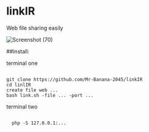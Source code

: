 # linkIR
Web file sharing easily

![Screenshot (70)](https://github.com/Mr-Banana-2045/linkIR/assets/109140672/057a9bf9-cc3c-4daa-9029-6491e5bfe5b5)

##install:
<p>terminal one</p>
<code>
git clone https://github.com/Mr-Banana-2045/linkIR
cd linlIR
create file web ...
bash link.sh -file ... -port ...
</code>
<p>terminal two</p>
<code>
  php -S 127.0.0.1:...
</code>
